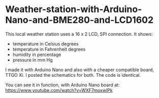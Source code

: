 # Weather-station-with-Arduino-Nano-and-BME280-and-LCD1602

This local weather station uses a 16 x 2 LCD, SPI connection. It shows:
- temperature in Celsius degrees
- temperature in Fahrenheit degrees
- humidity in percentage
- pressure in mm Hg

I made it with Arduino Nano and also with a cheaper compatible board, TTGO Xi. I posted the schematics for both. The code is identical.

You can see it in function, with Arduino Nano board at: https://www.youtube.com/watch?v=WXF7moxwlPk
